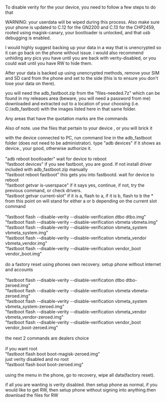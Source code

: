 To disable verity for the your device, you need to follow a few steps to do that

WARNING: your userdata will be wiped during this process. Also make sure your phone is updated to C.12 for the GN2200 and C.13 for the CHP2459, rooted using magisk-canary, your bootloader is unlocked, and that usb debugging is enabled.

I would highly suggest backing up your data in a way that is unencrypted so it can go back on the phone without issue. i would also recommend unhiding any pics you have until you are back with verity-disabled, or you could wait until you have RW to hide them.

After your data is backed up using unencrypted methods, remove your SIM and SD card from the phone and set to the side (this is to ensure you don't lose your data on there).

you will need the adb_fastboot.zip from the "files-needed.7z" which can be found in my releases area (beware, you will need a password from me) downloaded and extracted out to a location of your choosing (i.e. C:/adb_fastboot) with the images listed here in that same folder.

Any areas that have the quotation marks are the commands

Also of note. use the files that pertain to your device , or you will brick it

with the device connected to PC, run command line in the adb_fastboot folder (does not need to be administrator).
type "adb devices" if it shows as device., your good, otherwise authorize it.
  <br><br>"adb reboot bootloader" wait for device to reboot
<br>"fastboot devices" if you see fastboot, you are good. If not install driver included with adb_fastboot.zip manually
<br>"fastboot reboot fastboot" this gets you into fastbootd. wait for device to reboot
<br>"fastboot getvar is-userspace" if it says yes, continue, if not, try the previous command, or check drivers.
<br>"fastboot getvar current-slot" if it is a, flash to a, if it is b, flash to b
the * from this point on will stand for either a or b depending on the current slot command
<br><br>"fastboot flash --disable-verity --disable-verification dtbo dtbo.img"
<br>"fastboot flash --disable-verity --disable-verification vbmeta vbmeta.img"
<br>"fastboot flash --disable-verity --disable-verification vbmeta_system vbmeta_system.img"
<br>"fastboot flash --disable-verity --disable-verification vbmeta_vendor vbmeta_vendor.img"
<br>"fastboot flash --disable-verity --disable-verification vendor_boot vendor_boot.img"
<br><br>do a fastory reset using phones own recovery. setup phone without internet and accounts
<br><br>"fastboot flash --disable-verity --disable-verification dtbo dtbo-zeroed.img"
<br>"fastboot flash --disable-verity --disable-verification vbmeta vbmeta-zeroed.img"
<br>"fastboot flash --disable-verity --disable-verification vbmeta_system vbmeta_system-zeroed.img"
<br>"fastboot flash --disable-verity --disable-verification vbmeta_vendor vbmeta_vendor-zeroed.img"
<br>"fastboot flash --disable-verity --disable-verification vendor_boot vendor_boot-zeroed.img"
<br><br>the next 2 commands are dealers choice
<br><br>if you want root
<br>"fastboot flash boot boot-magisk-zeroed.img"
<br>just verity disabled and no root
<br>"fastboot flash boot boot-zeroed.img"
<br><br>using the menu in the phone, go to recovery, wipe all data(factory reset).

if all you are wanting is verity disabled. then setup phone as normal,
if you would like to get RW, then setup phone without signing into anything.then download the files for RW
